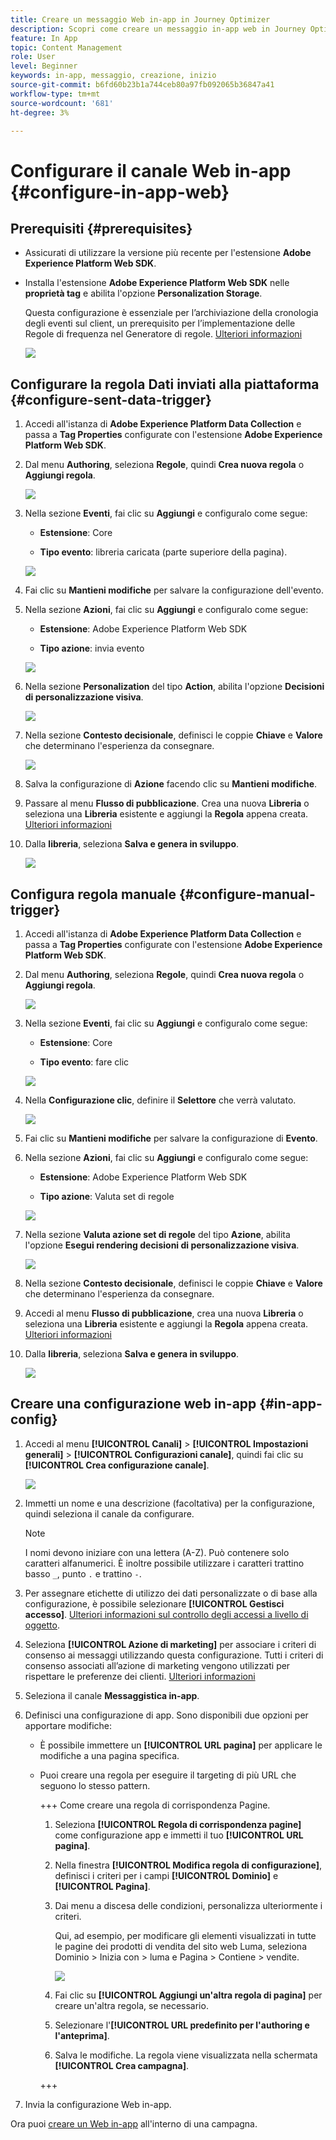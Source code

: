 ```yaml
---
title: Creare un messaggio Web in-app in Journey Optimizer
description: Scopri come creare un messaggio in-app web in Journey Optimizer
feature: In App
topic: Content Management
role: User
level: Beginner
keywords: in-app, messaggio, creazione, inizio
source-git-commit: b6fd60b23b1a744ceb80a97fb092065b36847a41
workflow-type: tm+mt
source-wordcount: '681'
ht-degree: 3%

---
```



# Configurare il canale Web in-app {#configure-in-app-web}

## Prerequisiti {#prerequisites}

* Assicurati di utilizzare la versione più recente per l&#39;estensione **Adobe Experience Platform Web SDK**.

* Installa l&#39;estensione **Adobe Experience Platform Web SDK** nelle **proprietà tag** e abilita l&#39;opzione **Personalization Storage**.

  Questa configurazione è essenziale per l’archiviazione della cronologia degli eventi sul client, un prerequisito per l’implementazione delle Regole di frequenza nel Generatore di regole. [Ulteriori informazioni](https://experienceleague.adobe.com/docs/experience-platform/tags/extensions/client/web-sdk/web-sdk-extension-configuration.html?lang=en)

  ![](assets/configure_web_inapp_1.png)

## Configurare la regola Dati inviati alla piattaforma {#configure-sent-data-trigger}

1. Accedi all&#39;istanza di **Adobe Experience Platform Data Collection** e passa a **Tag Properties** configurate con l&#39;estensione **Adobe Experience Platform Web SDK**.

1. Dal menu **Authoring**, seleziona **Regole**, quindi **Crea nuova regola** o **Aggiungi regola**.

   ![](assets/configure_web_inapp_2.png)

1. Nella sezione **Eventi**, fai clic su **Aggiungi** e configuralo come segue:

   * **Estensione**: Core

   * **Tipo evento**: libreria caricata (parte superiore della pagina).

   ![](assets/configure_web_inapp_3.png)

1. Fai clic su **Mantieni modifiche** per salvare la configurazione dell&#39;evento.

1. Nella sezione **Azioni**, fai clic su **Aggiungi** e configuralo come segue:

   * **Estensione**: Adobe Experience Platform Web SDK

   * **Tipo azione**: invia evento

   ![](assets/configure_web_inapp_4.png)

1. Nella sezione **Personalization** del tipo **Action**, abilita l&#39;opzione **Decisioni di personalizzazione visiva**.

   ![](assets/configure_web_inapp_5.png)

1. Nella sezione **Contesto decisionale**, definisci le coppie **Chiave** e **Valore** che determinano l&#39;esperienza da consegnare.

   ![](assets/configure_web_inapp_6.png)

1. Salva la configurazione di **Azione** facendo clic su **Mantieni modifiche**.

1. Passare al menu **Flusso di pubblicazione**. Crea una nuova **Libreria** o seleziona una **Libreria** esistente e aggiungi la **Regola** appena creata. [Ulteriori informazioni](https://experienceleague.adobe.com/docs/experience-platform/tags/publish/libraries.html?lang=en#create-a-library)

1. Dalla **libreria**, seleziona **Salva e genera in sviluppo**.

   ![](assets/configure_web_inapp_7.png)

## Configura regola manuale {#configure-manual-trigger}

1. Accedi all&#39;istanza di **Adobe Experience Platform Data Collection** e passa a **Tag Properties** configurate con l&#39;estensione **Adobe Experience Platform Web SDK**.

1. Dal menu **Authoring**, seleziona **Regole**, quindi **Crea nuova regola** o **Aggiungi regola**.

   ![](assets/configure_web_inapp_8.png)

1. Nella sezione **Eventi**, fai clic su **Aggiungi** e configuralo come segue:

   * **Estensione**: Core

   * **Tipo evento**: fare clic

   ![](assets/configure_web_inapp_9.png)

1. Nella **Configurazione clic**, definire il **Selettore** che verrà valutato.

   ![](assets/configure_web_inapp_10.png)

1. Fai clic su **Mantieni modifiche** per salvare la configurazione di **Evento**.

1. Nella sezione **Azioni**, fai clic su **Aggiungi** e configuralo come segue:

   * **Estensione**: Adobe Experience Platform Web SDK

   * **Tipo azione**: Valuta set di regole

   ![](assets/configure_web_inapp_11.png)

1. Nella sezione **Valuta azione set di regole** del tipo **Azione**, abilita l&#39;opzione **Esegui rendering decisioni di personalizzazione visiva**.

   ![](assets/configure_web_inapp_13.png)

1. Nella sezione **Contesto decisionale**, definisci le coppie **Chiave** e **Valore** che determinano l&#39;esperienza da consegnare.

1. Accedi al menu **Flusso di pubblicazione**, crea una nuova **Libreria** o seleziona una **Libreria** esistente e aggiungi la **Regola** appena creata. [Ulteriori informazioni](https://experienceleague.adobe.com/docs/experience-platform/tags/publish/libraries.html?lang=en#create-a-library)

1. Dalla **libreria**, seleziona **Salva e genera in sviluppo**.

   ![](assets/configure_web_inapp_14.png)

## Creare una configurazione web in-app {#in-app-config}

1. Accedi al menu **[!UICONTROL Canali]** > **[!UICONTROL Impostazioni generali]** > **[!UICONTROL Configurazioni canale]**, quindi fai clic su **[!UICONTROL Crea configurazione canale]**.

   ![](assets/in-app-web-config-1.png)

1. Immetti un nome e una descrizione (facoltativa) per la configurazione, quindi seleziona il canale da configurare.

   >[!NOTE]
   >
   > I nomi devono iniziare con una lettera (A-Z). Può contenere solo caratteri alfanumerici. È inoltre possibile utilizzare i caratteri trattino basso `_`, punto `.` e trattino `-`.

1. Per assegnare etichette di utilizzo dei dati personalizzate o di base alla configurazione, è possibile selezionare **[!UICONTROL Gestisci accesso]**. [Ulteriori informazioni sul controllo degli accessi a livello di oggetto](../administration/object-based-access.md).

1. Seleziona **[!UICONTROL Azione di marketing]** per associare i criteri di consenso ai messaggi utilizzando questa configurazione. Tutti i criteri di consenso associati all’azione di marketing vengono utilizzati per rispettare le preferenze dei clienti. [Ulteriori informazioni](../action/consent.md#surface-marketing-actions)

1. Seleziona il canale **Messaggistica in-app**.

1. Definisci una configurazione di app. Sono disponibili due opzioni per apportare modifiche:

   * È possibile immettere un **[!UICONTROL URL pagina]** per applicare le modifiche a una pagina specifica.

   * Puoi creare una regola per eseguire il targeting di più URL che seguono lo stesso pattern.

     +++ Come creare una regola di corrispondenza Pagine.

      1. Seleziona **[!UICONTROL Regola di corrispondenza pagine]** come configurazione app e immetti il tuo **[!UICONTROL URL pagina]**.

      1. Nella finestra **[!UICONTROL Modifica regola di configurazione]**, definisci i criteri per i campi **[!UICONTROL Dominio]** e **[!UICONTROL Pagina]**.
      1. Dai menu a discesa delle condizioni, personalizza ulteriormente i criteri.

         Qui, ad esempio, per modificare gli elementi visualizzati in tutte le pagine dei prodotti di vendita del sito web Luma, seleziona Dominio > Inizia con > luma e Pagina > Contiene > vendite.

         ![](assets/in_app_web_surface_4.png)

      1. Fai clic su **[!UICONTROL Aggiungi un&#39;altra regola di pagina]** per creare un&#39;altra regola, se necessario.

      1. Selezionare l&#39;**[!UICONTROL URL predefinito per l&#39;authoring e l&#39;anteprima]**.

      1. Salva le modifiche. La regola viene visualizzata nella schermata **[!UICONTROL Crea campagna]**.

     +++

1. Invia la configurazione Web in-app.

Ora puoi [creare un Web in-app](../in-app/create-in-app-web.md) all&#39;interno di una campagna.
